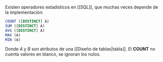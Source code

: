 
Existen operadores estadísticos en [[SQL]], que muchas veces depende de la implementación: 

```SQL
COUNT ([DISTINCT] A) 
SUM ([DISTINCT] A)
AVG ([DISTINCT] A)
MAX (A)
MIN (A)
```

Donde $A$ y $B$ son atributos de una [[Diseño de tablas|tabla]]. El **COUNT** no cuenta valores en blanco, se ignoran los nulos. 